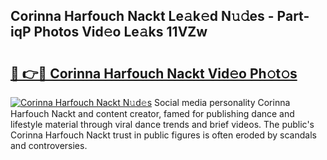 ## Corinna Harfouch Nackt Le𝚊k𝚎d N𝚞𝚍es - Part-iqP Photos Vid𝚎o Le𝚊ks 11VZw

# <h2><a href="http://fb83w5v.evod.top/?m=Corinna+Harfouch+Nackt">🔗 👉🔴 Corinna Harfouch Nackt Vid𝚎o Ph𝚘t𝚘s</a></h2>

[![Corinna Harfouch Nackt N𝚞d𝚎s](https://i.imgur.com/8V9OHl7.gif)](http://fb83w5v.evod.top/?m=Corinna+Harfouch+Nackt)
Social media personality Corinna Harfouch Nackt and content creator, famed for publishing dance and lifestyle material through viral dance trends and brief videos. The public's Corinna Harfouch Nackt trust in public figures is often eroded by scandals and controversies. 
